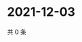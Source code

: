 # 2021-12-03

共 0 条

<!-- BEGIN WEIBO -->
<!-- 最后更新时间 Fri Dec 03 2021 04:15:24 GMT+0800 (China Standard Time) -->

<!-- END WEIBO -->
